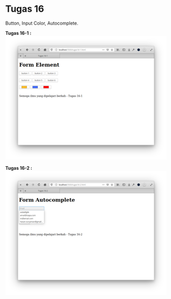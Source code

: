 # Tugas 16

Button, Input Color, Autocomplete.

**Tugas 16-1 :**
![tugas16-1](screen/tugas-16-1.png)

**Tugas 16-2 :**
![tugas16-2](screen/tugas-16-2.png)
